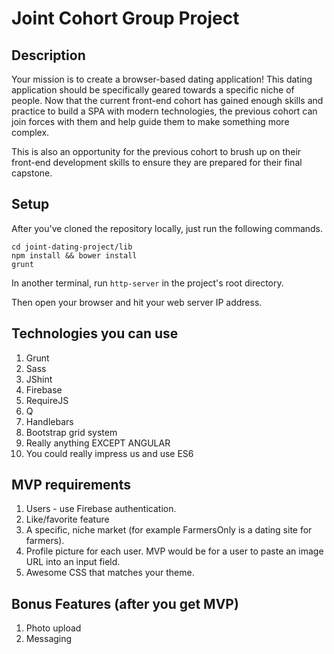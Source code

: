 # Joint Cohort Group Project

## Description
Your mission is to create a browser-based dating application! This dating application should be specifically geared towards a specific niche of people. Now that the current front-end cohort has gained enough skills and practice to build a SPA with modern technologies, the previous cohort can join forces with them and help guide them to make something more complex.

This is also an opportunity for the previous cohort to brush up on their front-end development skills to ensure they are prepared for their final capstone.

## Setup

After you've cloned the repository locally, just run the following commands.

```
cd joint-dating-project/lib
npm install && bower install
grunt
```

In another terminal, run `http-server` in the project's root directory.

Then open your browser and hit your web server IP address.

## Technologies you can use
1. Grunt
1. Sass
1. JShint
1. Firebase
1. RequireJS
1. Q
1. Handlebars
1. Bootstrap grid system
1. Really anything EXCEPT ANGULAR
1. You could really impress us and use ES6

## MVP requirements
1. Users - use Firebase authentication.
1. Like/favorite feature
1. A specific, niche market (for example FarmersOnly is a dating site for farmers).
1. Profile picture for each user. MVP would be for a user to paste an image URL into an input field.
1. Awesome CSS that matches your theme.


## Bonus Features (after you get MVP)
1.  Photo upload
1.  Messaging
